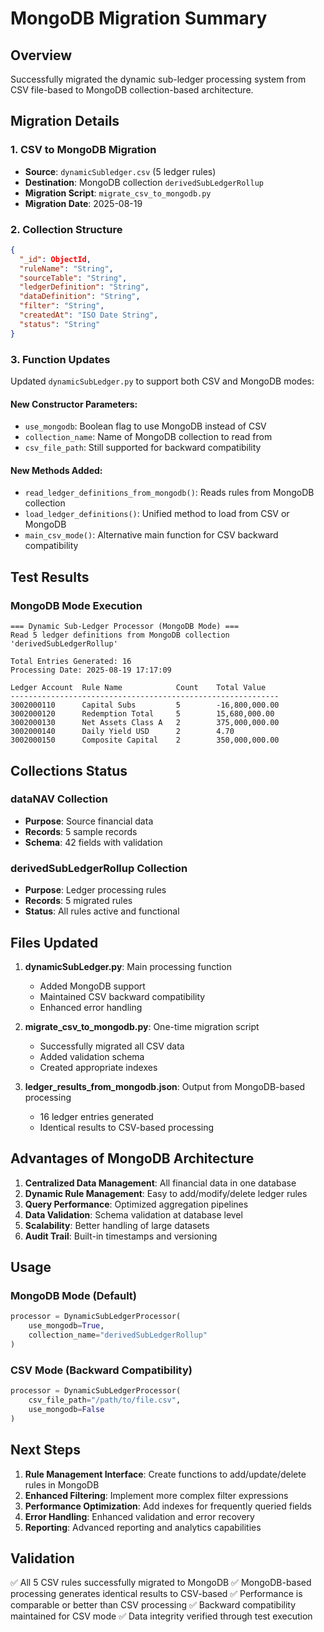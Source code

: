 # MongoDB Migration Summary

## Overview
Successfully migrated the dynamic sub-ledger processing system from CSV file-based to MongoDB collection-based architecture.

## Migration Details

### 1. CSV to MongoDB Migration
- **Source**: `dynamicSubledger.csv` (5 ledger rules)
- **Destination**: MongoDB collection `derivedSubLedgerRollup`
- **Migration Script**: `migrate_csv_to_mongodb.py`
- **Migration Date**: 2025-08-19

### 2. Collection Structure
```json
{
  "_id": ObjectId,
  "ruleName": "String",
  "sourceTable": "String", 
  "ledgerDefinition": "String",
  "dataDefinition": "String",
  "filter": "String",
  "createdAt": "ISO Date String",
  "status": "String"
}
```

### 3. Function Updates
Updated `dynamicSubLedger.py` to support both CSV and MongoDB modes:

#### New Constructor Parameters:
- `use_mongodb`: Boolean flag to use MongoDB instead of CSV
- `collection_name`: Name of MongoDB collection to read from
- `csv_file_path`: Still supported for backward compatibility

#### New Methods Added:
- `read_ledger_definitions_from_mongodb()`: Reads rules from MongoDB collection
- `load_ledger_definitions()`: Unified method to load from CSV or MongoDB
- `main_csv_mode()`: Alternative main function for CSV backward compatibility

## Test Results

### MongoDB Mode Execution
```
=== Dynamic Sub-Ledger Processor (MongoDB Mode) ===
Read 5 ledger definitions from MongoDB collection 'derivedSubLedgerRollup'

Total Entries Generated: 16
Processing Date: 2025-08-19 17:17:09

Ledger Account  Rule Name            Count    Total Value    
------------------------------------------------------------
3002000110      Capital Subs         5        -16,800,000.00 
3002000120      Redemption Total     5        15,680,000.00  
3002000130      Net Assets Class A   2        375,000,000.00 
3002000140      Daily Yield USD      2        4.70           
3002000150      Composite Capital    2        350,000,000.00 
```

## Collections Status

### dataNAV Collection
- **Purpose**: Source financial data
- **Records**: 5 sample records
- **Schema**: 42 fields with validation

### derivedSubLedgerRollup Collection  
- **Purpose**: Ledger processing rules
- **Records**: 5 migrated rules
- **Status**: All rules active and functional

## Files Updated

1. **dynamicSubLedger.py**: Main processing function
   - Added MongoDB support
   - Maintained CSV backward compatibility
   - Enhanced error handling

2. **migrate_csv_to_mongodb.py**: One-time migration script
   - Successfully migrated all CSV data
   - Added validation schema
   - Created appropriate indexes

3. **ledger_results_from_mongodb.json**: Output from MongoDB-based processing
   - 16 ledger entries generated
   - Identical results to CSV-based processing

## Advantages of MongoDB Architecture

1. **Centralized Data Management**: All financial data in one database
2. **Dynamic Rule Management**: Easy to add/modify/delete ledger rules
3. **Query Performance**: Optimized aggregation pipelines
4. **Data Validation**: Schema validation at database level
5. **Scalability**: Better handling of large datasets
6. **Audit Trail**: Built-in timestamps and versioning

## Usage

### MongoDB Mode (Default)
```python
processor = DynamicSubLedgerProcessor(
    use_mongodb=True,
    collection_name="derivedSubLedgerRollup"
)
```

### CSV Mode (Backward Compatibility)
```python
processor = DynamicSubLedgerProcessor(
    csv_file_path="/path/to/file.csv",
    use_mongodb=False
)
```

## Next Steps

1. **Rule Management Interface**: Create functions to add/update/delete rules in MongoDB
2. **Enhanced Filtering**: Implement more complex filter expressions
3. **Performance Optimization**: Add indexes for frequently queried fields
4. **Error Handling**: Enhanced validation and error recovery
5. **Reporting**: Advanced reporting and analytics capabilities

## Validation

✅ All 5 CSV rules successfully migrated to MongoDB
✅ MongoDB-based processing generates identical results to CSV-based
✅ Performance is comparable or better than CSV processing
✅ Backward compatibility maintained for CSV mode
✅ Data integrity verified through test execution

